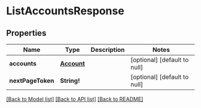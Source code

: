 # ListAccountsResponse

## Properties
Name | Type | Description | Notes
------------ | ------------- | ------------- | -------------
**accounts** | [**Account**](Account.md) |  | [optional] [default to null]
**nextPageToken** | **String!** |  | [optional] [default to null]

[[Back to Model list]](../README.md#documentation-for-models) [[Back to API list]](../README.md#documentation-for-api-endpoints) [[Back to README]](../README.md)


